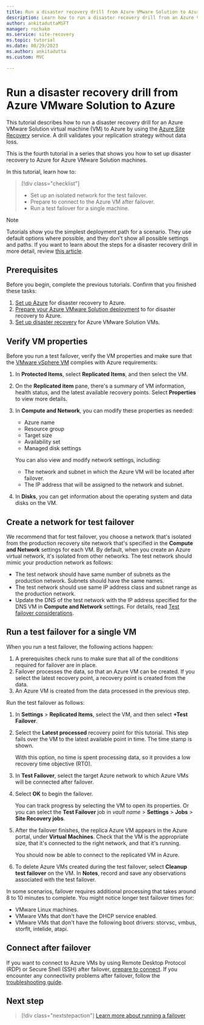 ```yaml
---
title: Run a disaster recovery drill from Azure VMware Solution to Azure by using Azure Site Recovery 
description: Learn how to run a disaster recovery drill from an Azure VMware Solution private cloud to Azure, by using Azure Site Recovery.
author: ankitaduttaMSFT
manager: rochakm
ms.service: site-recovery
ms.topic: tutorial
ms.date: 08/29/2023
ms.author: ankitadutta
ms.custom: MVC

---
```

# Run a disaster recovery drill from Azure VMware Solution to Azure

This tutorial describes how to run a disaster recovery drill for an Azure VMware Solution virtual machine (VM) to Azure by using the [Azure Site Recovery](site-recovery-overview.md) service. A drill validates your replication strategy without data loss.

This is the fourth tutorial in a series that shows you how to set up disaster recovery to Azure for Azure VMware Solution machines.

In this tutorial, learn how to:

> [!div class="checklist"]
>
> * Set up an isolated network for the test failover.
> * Prepare to connect to the Azure VM after failover.
> * Run a test failover for a single machine.

> [!NOTE]
> Tutorials show you the simplest deployment path for a scenario. They use default options where possible, and they don't show all possible settings and paths. If you want to learn about the steps for a disaster recovery drill in more detail, review [this article](site-recovery-test-failover-to-azure.md).

## Prerequisites

Before you begin, complete the previous tutorials. Confirm that you finished these tasks:

1. [Set up Azure](avs-tutorial-prepare-azure.md) for disaster recovery to Azure.
2. [Prepare your Azure VMware Solution deployment](avs-tutorial-prepare-avs.md) to  for disaster recovery to Azure.
3. [Set up disaster recovery](avs-tutorial-replication.md) for Azure VMware Solution VMs.

## Verify VM properties

Before you run a test failover, verify the VM properties and make sure that the [VMware vSphere VM](vmware-physical-azure-support-matrix.md#replicated-machines) complies with Azure requirements:

1. In **Protected Items**, select **Replicated Items**, and then select the VM.
2. On the **Replicated item** pane, there's a summary of VM information, health status, and the latest available recovery points. Select **Properties** to view more details.
3. In **Compute and Network**, you can modify these properties as needed:

   * Azure name
   * Resource group
   * Target size
   * Availability set
   * Managed disk settings

   You can also view and modify network settings, including:

   * The network and subnet in which the Azure VM will be located after failover.
   * The IP address that will be assigned to the network and subnet.

4. In **Disks**, you can get information about the operating system and data disks on the VM.

## Create a network for test failover

We recommend that for test failover, you choose a network that's isolated from the production recovery site network that's specified in the **Compute and Network** settings for each VM. By default, when you create an Azure virtual network, it's isolated from other networks. The test network should mimic your production network as follows:

* The test network should have same number of subnets as the production network. Subnets should have the same names.
* The test network should use same IP address class and subnet range as the production network.
* Update the DNS of the test network with the IP address specified for the DNS VM in **Compute and Network** settings. For details, read [Test failover considerations](site-recovery-active-directory.md#test-failover-considerations).

## Run a test failover for a single VM

When you run a test failover, the following actions happen:

1. A prerequisites check runs to make sure that all of the conditions required for failover are in place.
2. Failover processes the data, so that an Azure VM can be created. If you select the latest recovery point, a recovery point is created from the data.
3. An Azure VM is created from the data processed in the previous step.

Run the test failover as follows:

1. In **Settings** > **Replicated Items**, select the VM, and then select **+Test Failover**.
2. Select the **Latest processed** recovery point for this tutorial. This step fails over the VM to the latest available point in time. The time stamp is shown.

   With this option, no time is spent processing data, so it provides a low recovery time objective (RTO).
3. In **Test Failover**, select the target Azure network to which Azure VMs will be connected after failover.
4. Select **OK** to begin the failover.

   You can track progress by selecting the VM to open its properties. Or you can select the **Test Failover** job in *vault name* > **Settings** > **Jobs** > **Site Recovery jobs**.
5. After the failover finishes, the replica Azure VM appears in the Azure portal, under **Virtual Machines**. Check that the VM is the appropriate size, that it's connected to the right network, and that it's running.

   You should now be able to connect to the replicated VM in Azure.
6. To delete Azure VMs created during the test failover, select **Cleanup test failover** on the VM. In **Notes**, record and save any observations associated with the test failover.

In some scenarios, failover requires additional processing that takes around 8 to 10 minutes to complete. You might notice longer test failover times for:

* VMware Linux machines.
* VMware VMs that don't have the DHCP service enabled.
* VMware VMs that don't have the following boot drivers: storvsc, vmbus, storflt, intelide, atapi.

## Connect after failover

If you want to connect to Azure VMs by using Remote Desktop Protocol (RDP) or Secure Shell (SSH) after failover, [prepare to connect](site-recovery-test-failover-to-azure.md#prepare-to-connect-to-azure-vms-after-failover). If you encounter any connectivity problems after failover, follow the [troubleshooting guide](site-recovery-failover-to-azure-troubleshoot.md).

## Next step

> [!div class="nextstepaction"]
> [Learn more about running a failover](avs-tutorial-failover.md)
